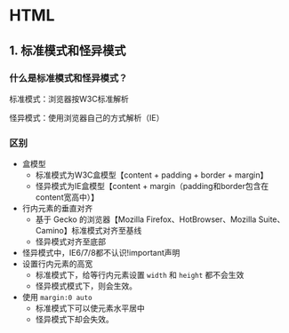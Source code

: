 # HTML

<TOC/>

## 1. 标准模式和怪异模式

### 什么是标准模式和怪异模式？

标准模式：浏览器按W3C标准解析

怪异模式：使用浏览器自己的方式解析（IE）

### 区别

- 盒模型
    * 标准模式为W3C盒模型【content + padding + border + margin】
    * 怪异模式为IE盒模型【content + margin（padding和border包含在content宽高中）】
- 行内元素的垂直对齐
    * 基于 Gecko 的浏览器【Mozilla Firefox、HotBrowser、Mozilla Suite、Camino】标准模式对齐至基线
    * 怪异模式对齐至底部
- 怪异模式中，IE6/7/8都不认识!important声明
- 设置行内元素的高宽
    * 标准模式下，给等行内元素设置 `width` 和 `height` 都不会生效
    * 怪异模式模式下，则会生效。
- 使用 `margin:0 auto`
    * 标准模式下可以使元素水平居中
    * 怪异模式下却会失效。
